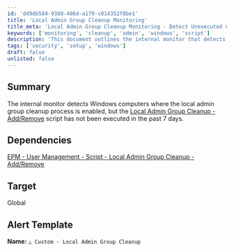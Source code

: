 ```yaml
---
id: 'd49db584-9380-486d-a179-c014352f8be1'
title: 'Local Admin Group Cleanup Monitoring'
title_meta: 'Local Admin Group Cleanup Monitoring - Detect Unexecuted Cleanup Processes'
keywords: ['monitoring', 'cleanup', 'admin', 'windows', 'script']
description: 'This document outlines the internal monitor that detects Windows computers where the local admin group cleanup process is enabled but has not been executed in the past 7 days. It provides details on dependencies and alert templates for effective monitoring.'
tags: ['security', 'setup', 'windows']
draft: false
unlisted: false
---
```


## Summary

The internal monitor detects Windows computers where the local admin group cleanup process is enabled, but the [Local Admin Group Cleanup - Add/Remove](<../scripts/Local Admin Group Cleanup - AddRemove.md>) script has not been executed in the past 7 days.

## Dependencies

[EPM - User Management - Script - Local Admin Group Cleanup - Add/Remove](<../scripts/Local Admin Group Cleanup - AddRemove.md>)

## Target

Global

## Alert Template

**Name:** `△ Custom - Local Admin Group Cleanup`

